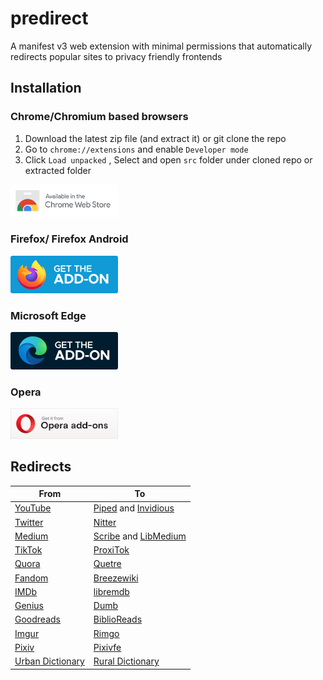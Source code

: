 # predirect

A manifest v3 web extension with minimal permissions that automatically redirects popular sites to privacy friendly frontends

## Installation

### Chrome/Chromium based browsers

1. Download the latest zip file (and extract it) or git clone the repo
2. Go to `chrome://extensions` and enable `Developer mode`
3. Click `Load unpacked` , Select and open `src` folder under cloned repo or extracted folder

<a href="https://chromewebstore.google.com/detail/predirect/aiillidfcgfckfhkpiakhkkpbkknagnp"><img src = "assets/chrome.svg" alt="Available in the Chrome Web Store" width="172">
</a>

### Firefox/ Firefox Android

<a href="https://addons.mozilla.org/en-US/firefox/addon/predirector/"><img src = "assets/mozilla.svg" alt="Get the addon firefox" width="172">
</a>

### Microsoft Edge
<a href="https://microsoftedge.microsoft.com/addons/detail/predirect/meehajiemfkahmhbemddchfhafmjcnij"><img src = "assets/edge.svg" alt="Get the addon Microsoft Edge" width="172">
</a>

### Opera
<a href="https://addons.opera.com/en/extensions/details/predirect/"><img src = "assets/opera.jpg" alt="Get it from Opera add-ons" width="172">
</a>

## Redirects

| From                                                 | To                                                                                                          |
| ---------------------------------------------------- | ----------------------------------------------------------------------------------------------------------- |
| [YouTube](https://youtube.com)                       | [Piped](https://github.com/TeamPiped/Piped) and [Invidious](https://github.com/iv-org/invidious)            |
| [Twitter](https://twitter.com)                       | [Nitter](https://github.com/zedeus/nitter)                                                                  |
| [Medium](https://medium.com)                         | [Scribe](https://sr.ht/~edwardloveall/Scribe/) and [LibMedium](https://github.com/realaravinth/libmedium)   |
| [TikTok](https://tiktok.com)                         | [ProxiTok](https://github.com/pablouser1/ProxiTok)                                                          |
| [Quora](https://quora.com)                           | [Quetre](https://github.com/zyachel/quetre)                                                                 |
| [Fandom](https://www.fandom.com/)                    | [Breezewiki](https://gitdab.com/cadence/breezewiki)                                                         |
| [IMDb](https://www.imdb.com//)                       | [libremdb](https://github.com/zyachel/libremdb)                                                             |
| [Genius](https://genius.com)                         | [Dumb](https://github.com/rramiachraf/dumb)                                                                 |     | [YoutTube Music](https://music.youtube.com//)        | [Beatbump](https://github.com/snuffyDev/Beatbump) and [Hyperpipe](https://codeberg.org/Hyperpipe/Hyperpipe) |
| [Goodreads](https://www.goodreads.com/)              | [BiblioReads](https://github.com/nesaku/BiblioReads)                                                        |
| [Imgur](https://imgur.com/)                          | [Rimgo](https://codeberg.org/rimgo/rimgo)                                                                   |
| [Pixiv](https://www.pixiv.net/)                      | [Pixivfe](https://codeberg.org/vnpower/pixivfe)                                                             |
| [Urban Dictionary](https://www.urbandictionary.com/) | [Rural Dictionary](https://codeberg.org/zortazert/rural-dictionary/)                                        |
